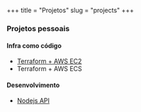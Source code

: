 +++
title = "Projetos"
slug = "projects"
+++

### Projetos pessoais

#### Infra como código
* [Terraform + AWS EC2](https://github.com/marcelomansur/my-terraform-ec2-module)
* Terraform + AWS ECS


#### Desenvolvimento
* [Nodejs API](https://github.com/marcelomansur/my-nodejs-api)